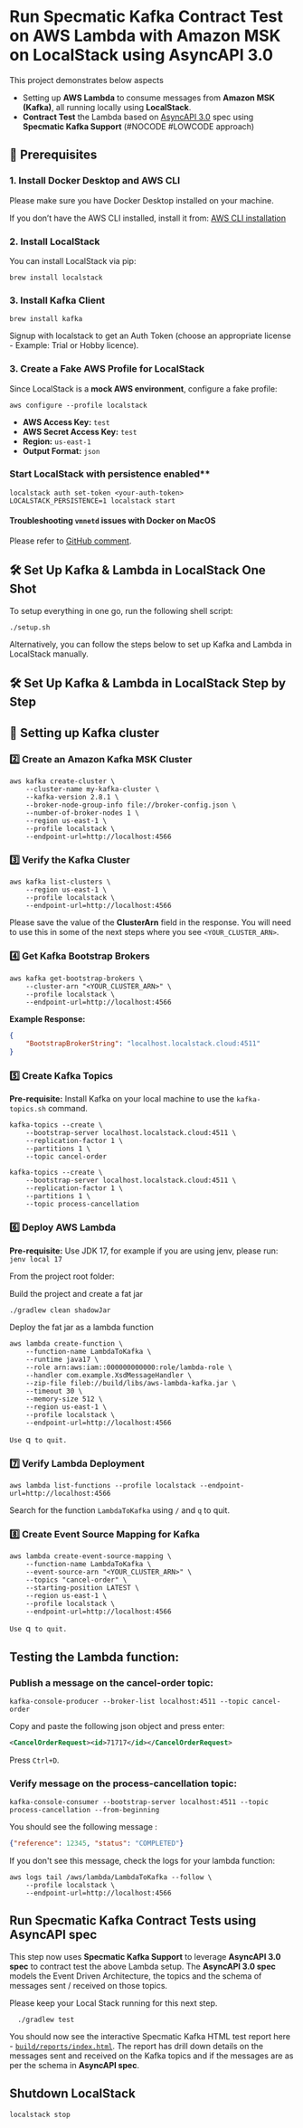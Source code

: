 # Run Specmatic Kafka Contract Test on AWS Lambda with Amazon MSK on LocalStack using AsyncAPI 3.0

This project demonstrates below aspects
* Setting up **AWS Lambda** to consume messages from **Amazon MSK (Kafka)**, all running locally using **LocalStack**.
* **Contract Test** the Lambda based on [AsyncAPI 3.0](https://www.asyncapi.com/docs/reference/specification/v3.0.0) spec using **Specmatic Kafka Support** (#NOCODE #LOWCODE approach)

## 🚀 Prerequisites

### **1. Install Docker Desktop and AWS CLI**

Please make sure you have Docker Desktop installed on your machine.

If you don’t have the AWS CLI installed, install it from:
[AWS CLI installation](https://docs.aws.amazon.com/cli/latest/userguide/getting-started-install.html)

### **2. Install LocalStack**
You can install LocalStack via pip:
```shell
brew install localstack
```

### **3. Install Kafka Client**
```shell
brew install kafka
```

Signup with localstack to get an Auth Token (choose an appropriate license - Example: Trial or Hobby licence).

### **3. Create a Fake AWS Profile for LocalStack**
Since LocalStack is a **mock AWS environment**, configure a fake profile:
```shell
aws configure --profile localstack
```
- **AWS Access Key:** `test`
- **AWS Secret Access Key:** `test`
- **Region:** `us-east-1`
- **Output Format:** `json`

### Start LocalStack with persistence enabled**
```shell
localstack auth set-token <your-auth-token>
LOCALSTACK_PERSISTENCE=1 localstack start
```

#### Troubleshooting `vmnetd` issues with Docker on MacOS

Please refer to [GitHub comment](https://github.com/docker/for-mac/issues/6677#issuecomment-1593787335).

## 🛠️ **Set Up Kafka & Lambda in LocalStack One Shot**
To setup everything in one go, run the following shell script:  

```shell
./setup.sh
```

Alternatively, you can follow the steps below to set up Kafka and Lambda in LocalStack manually.

## 🛠️ **Set Up Kafka & Lambda in LocalStack Step by Step**

## 🚀 Setting up Kafka cluster
### **2️⃣ Create an Amazon Kafka MSK Cluster**
```shell
aws kafka create-cluster \
    --cluster-name my-kafka-cluster \
    --kafka-version 2.8.1 \
    --broker-node-group-info file://broker-config.json \
    --number-of-broker-nodes 1 \
    --region us-east-1 \
    --profile localstack \
    --endpoint-url=http://localhost:4566
```

### **3️⃣ Verify the Kafka Cluster**
```shell
aws kafka list-clusters \
    --region us-east-1 \
    --profile localstack \
    --endpoint-url=http://localhost:4566
```

Please save the value of the **ClusterArn** field in the response.
You will need to use this in some of the next steps where you see `<YOUR_CLUSTER_ARN>`.

### **4️⃣ Get Kafka Bootstrap Brokers**
```shell
aws kafka get-bootstrap-brokers \
    --cluster-arn "<YOUR_CLUSTER_ARN>" \
    --profile localstack \
    --endpoint-url=http://localhost:4566
```
**Example Response:**
```json
{
    "BootstrapBrokerString": "localhost.localstack.cloud:4511"
}
```

### **5️⃣ Create Kafka Topics**

**Pre-requisite:** Install Kafka on your local machine to use the `kafka-topics.sh` command.

```shell
kafka-topics --create \
    --bootstrap-server localhost.localstack.cloud:4511 \
    --replication-factor 1 \
    --partitions 1 \
    --topic cancel-order
```
```shell
kafka-topics --create \
    --bootstrap-server localhost.localstack.cloud:4511 \
    --replication-factor 1 \
    --partitions 1 \
    --topic process-cancellation
```

### **6️⃣ Deploy AWS Lambda**

**Pre-requisite:** Use JDK 17, for example if you are using jenv, please run: `jenv local 17`

From the project root folder:

Build the project and create a fat jar 
```shell
./gradlew clean shadowJar
```

Deploy the fat jar as a lambda function
```shell
aws lambda create-function \
    --function-name LambdaToKafka \
    --runtime java17 \
    --role arn:aws:iam::000000000000:role/lambda-role \
    --handler com.example.XsdMessageHandler \
    --zip-file fileb://build/libs/aws-lambda-kafka.jar \
    --timeout 30 \
    --memory-size 512 \
    --region us-east-1 \
    --profile localstack \
    --endpoint-url=http://localhost:4566
```

`Use `q` to quit.`

### **7️⃣ Verify Lambda Deployment**
```shell
aws lambda list-functions --profile localstack --endpoint-url=http://localhost:4566
```

Search for the function `LambdaToKafka` using `/` and `q` to quit.

### **8️⃣ Create Event Source Mapping for Kafka**
```shell
aws lambda create-event-source-mapping \
    --function-name LambdaToKafka \
    --event-source-arn "<YOUR_CLUSTER_ARN>" \
    --topics "cancel-order" \
    --starting-position LATEST \
    --region us-east-1 \
    --profile localstack \
    --endpoint-url=http://localhost:4566
```

`Use `q` to quit.`

## Testing the Lambda function:

### Publish a message on the **cancel-order** topic:

```shell
kafka-console-producer --broker-list localhost:4511 --topic cancel-order
```

Copy and paste the following json object and press enter:
```xml
<CancelOrderRequest><id>71717</id></CancelOrderRequest>
```

Press `Ctrl+D`.

### Verify message on the **process-cancellation** topic:
```shell
kafka-console-consumer --bootstrap-server localhost:4511 --topic process-cancellation --from-beginning
```

You should see the following message :
```json
{"reference": 12345, "status": "COMPLETED"}
```

If you don't see this message, check the logs for your lambda function:
```shell
aws logs tail /aws/lambda/LambdaToKafka --follow \
    --profile localstack \
    --endpoint-url=http://localhost:4566
```

## **Run Specmatic Kafka Contract Tests using AsyncAPI spec**

This step now uses **Specmatic Kafka Support** to leverage **AsyncAPI 3.0 spec** to contract test the above Lambda setup.
The **AsyncAPI 3.0 spec** models the Event Driven Architecture, the topics and the schema of messages sent / received on those topics.

Please keep your Local Stack running for this next step.

```shell
  ./gradlew test
```

You should now see the interactive Specmatic Kafka HTML test report here - [`build/reports/index.html`](build/reports/index.html).
The report has drill down details on the messages sent and received on the Kafka topics and if the messages are as per the schema in **AsyncAPI spec**.

## Shutdown LocalStack

```shell
localstack stop
```
